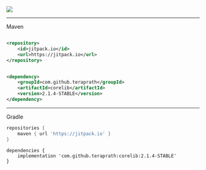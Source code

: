 [![](https://jitpack.io/v/teraprath/corelib.svg)](https://jitpack.io/#teraprath/corelib)

****

Maven

````xml

<repository>
    <id>jitpack.io</id>
    <url>https://jitpack.io</url>
</repository>
````

````xml

<dependency>
    <groupId>com.github.teraprath</groupId>
    <artifactId>corelib</artifactId>
    <version>2.1.4-STABLE</version>
</dependency>
````

****

Gradle

````groovy
repositories {
    maven { url 'https://jitpack.io' }
}
````
````
dependencies {
    implementation 'com.github.teraprath:corelib:2.1.4-STABLE'
}
````
